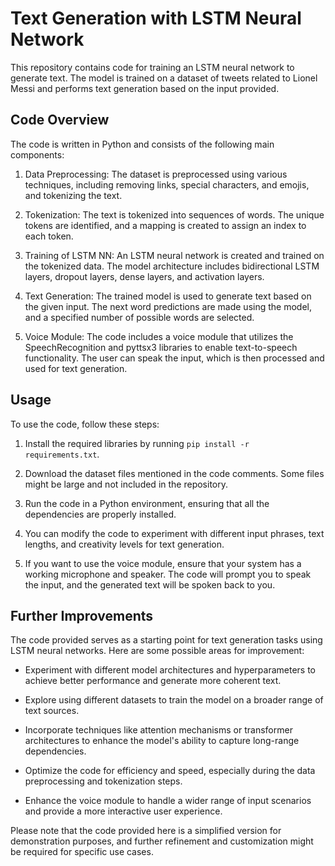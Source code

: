 # Text Generation with LSTM Neural Network

This repository contains code for training an LSTM neural network to generate text. The model is trained on a dataset of tweets related to Lionel Messi and performs text generation based on the input provided.

## Code Overview

The code is written in Python and consists of the following main components:

1. Data Preprocessing: The dataset is preprocessed using various techniques, including removing links, special characters, and emojis, and tokenizing the text.

2. Tokenization: The text is tokenized into sequences of words. The unique tokens are identified, and a mapping is created to assign an index to each token.

3. Training of LSTM NN: An LSTM neural network is created and trained on the tokenized data. The model architecture includes bidirectional LSTM layers, dropout layers, dense layers, and activation layers.

4. Text Generation: The trained model is used to generate text based on the given input. The next word predictions are made using the model, and a specified number of possible words are selected.

5. Voice Module: The code includes a voice module that utilizes the SpeechRecognition and pyttsx3 libraries to enable text-to-speech functionality. The user can speak the input, which is then processed and used for text generation.

## Usage

To use the code, follow these steps:

1. Install the required libraries by running `pip install -r requirements.txt`.

2. Download the dataset files mentioned in the code comments. Some files might be large and not included in the repository.

3. Run the code in a Python environment, ensuring that all the dependencies are properly installed.

4. You can modify the code to experiment with different input phrases, text lengths, and creativity levels for text generation.

5. If you want to use the voice module, ensure that your system has a working microphone and speaker. The code will prompt you to speak the input, and the generated text will be spoken back to you.

## Further Improvements

The code provided serves as a starting point for text generation tasks using LSTM neural networks. Here are some possible areas for improvement:

- Experiment with different model architectures and hyperparameters to achieve better performance and generate more coherent text.

- Explore using different datasets to train the model on a broader range of text sources.

- Incorporate techniques like attention mechanisms or transformer architectures to enhance the model's ability to capture long-range dependencies.

- Optimize the code for efficiency and speed, especially during the data preprocessing and tokenization steps.

- Enhance the voice module to handle a wider range of input scenarios and provide a more interactive user experience.

Please note that the code provided here is a simplified version for demonstration purposes, and further refinement and customization might be required for specific use cases.
